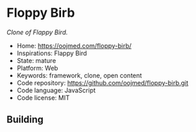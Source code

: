 # Floppy Birb

_Clone of Flappy Bird._

- Home: https://oojmed.com/floppy-birb/
- Inspirations: Flappy Bird
- State: mature
- Platform: Web
- Keywords: framework, clone, open content
- Code repository: https://github.com/oojmed/floppy-birb.git
- Code language: JavaScript
- Code license: MIT

## Building
